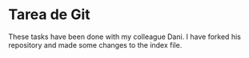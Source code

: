 # Tarea de Git

These tasks have been done with my colleague Dani. I have forked his repository and made some changes to the index file.                     
